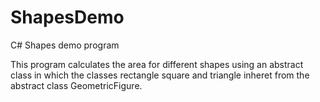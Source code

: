 # ShapesDemo
C# Shapes demo program

This program calculates the area for different shapes
using an abstract class in which the classes rectangle square and 
triangle inheret from the abstract class GeometricFigure.

